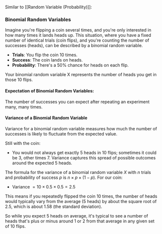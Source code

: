 Similar to [[Random Variable (Probability)]]:

### Binomial Random Variables
Imagine you're flipping a coin several times, and you're only interested in how many times it lands heads up. This situation, where you have a fixed number of identical trials (coin flips), and you're counting the number of successes (heads), can be described by a binomial random variable.

- **Trials**: You flip the coin 10 times.
- **Success**: The coin lands on heads.
- **Probability**: There's a 50% chance for heads on each flip.

Your binomial random variable X represents the number of heads you get in those 10 flips.

#### Expectation of Binomial Random Variables:
The number of successes you can expect after repeating an experiment many, many times.

#### Variance of a Binomial Random Variable
Variance for a binomial random variable measures how much the number of successes is likely to fluctuate from the expected value.

Still with the coin:
- You would not always get exactly 5 heads in 10 flips; sometimes it could be 3, other times 7. Variance captures this spread of possible outcomes around the expected 5 heads.

The formula for the variance of a binomial random variable $X$ with $n$ trials and probability of success $p$ is $n×p×(1−p)$. For our coin:

- Variance $=10×0.5×0.5=2.5$

This means if you repeatedly flipped the coin 10 times, the number of heads would typically vary from the average (5 heads) by about the square root of 2.5, which is about 1.58 (the standard deviation).

So while you expect 5 heads on average, it's typical to see a number of heads that's plus or minus around 1 or 2 from that average in any given set of 10 flips.